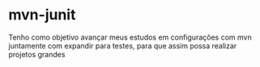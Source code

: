 # mvn-junit
Tenho como objetivo avançar meus estudos em configurações com mvn juntamente com expandir para testes, para que assim possa realizar projetos grandes
